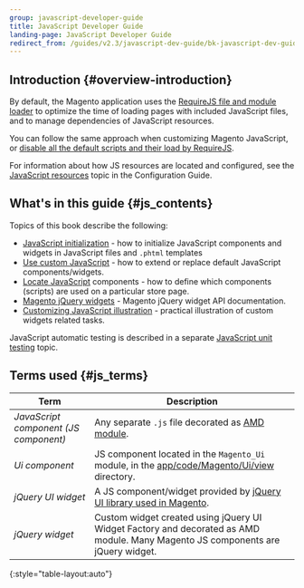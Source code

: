```yaml
---
group: javascript-developer-guide
title: JavaScript Developer Guide
landing-page: JavaScript Developer Guide
redirect_from: /guides/v2.3/javascript-dev-guide/bk-javascript-dev-guide.html
---
```


## Introduction {#overview-introduction}

By default, the Magento application uses the [RequireJS file and module loader] to optimize the time of loading pages with included JavaScript files, and to manage dependencies of JavaScript resources.

You can follow the same approach when customizing Magento JavaScript, or [disable all the default scripts and their load by RequireJS].

For information about how JS resources are located and configured, see the [JavaScript resources] topic in the Configuration Guide.

## What's in this guide {#js_contents}

Topics of this book describe the following:

* [JavaScript initialization] - how to initialize JavaScript components and widgets in JavaScript files and `.phtml` templates
* [Use custom JavaScript] - how to extend or replace default JavaScript components/widgets.
* [Locate JavaScript] components - how to define which components (scripts) are used on a particular store page.
* [Magento jQuery widgets] - Magento jQuery widget API documentation.
* [Customizing JavaScript illustration] - practical illustration of custom widgets related tasks.

JavaScript automatic testing is described in a separate [JavaScript unit testing] topic.

## Terms used {#js_terms}

| Term                                  | Description                                                                                                                     |
| ------------------------------------- | ------------------------------------------------------------------------------------------------------------------------------- |
| _JavaScript component (JS component)_ | Any separate `.js` file decorated as [AMD module].                                                                              |
| _Ui component_                        | JS component located in the `Magento_Ui` module, in the [app/code/Magento/Ui/view] directory.                                   |
| _jQuery UI widget_                    | A JS component/widget provided by [jQuery UI library used in Magento].                                                          |
| _jQuery widget_                       | Custom widget created using jQuery UI Widget Factory and decorated as AMD module. Many Magento JS components are jQuery widget. |

{:style="table-layout:auto"}

[amd module]: http://requirejs.org/docs/whyamd.html#amd

[`magento_ui`]: {{site.mage2100url}}app/code/Magento/Ui

[app/code/magento/ui/view]: {{site.mage2100url}}app/code/Magento/Ui/view

[jquery ui library used in magento]: {{site.mage2100url}}lib/web/jquery/jquery-ui-1.9.2.js

[jquery widget]: https://jqueryui.com/widget/

[requirejs file and module loader]: http://requirejs.org/

[disable all the default scripts and their load by requirejs]: {{page.baseurl}}/javascript-development/core-concepts/custom-code.html#disable_default_js

[javascript resources]: {{page.baseurl}}/javascript-development/core-concepts/resources.html

[javascript initialization]: {{page.baseurl}}/javascript-development/core-concepts/script-initialize-call.html

[use custom javascript]: {{page.baseurl}}/javascript-development/core-concepts/custom-code.html

[locate javascript]: {{page.baseurl}}/javascript-development/core-concepts/locate-components.html

[magento jquery widgets]: {{page.baseurl}}/javascript-development/jquery-widget.html

[customizing javascript illustration]: {{page.baseurl}}/javascript-development/tutorial/widget-customization.html

[javascript unit testing]: {{page.baseurl}}/testing/js/jasmine.html

